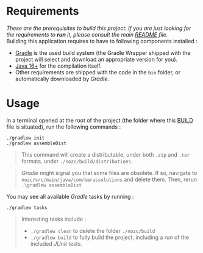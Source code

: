 # Requirements

*These are the prerequisites to build this project. If you are just looking for the requirements to **run** it, please consult the main [README](README.md) file.*\
Building this application requires to have to following components installed :

* [Gradle](https://gradle.org/) is the used build system (the Gradle Wrapper shipped with the
  project will select and download an appropriate version for you).
* [Java 16+](README.md#requirements) for the compilation itself.
* Other requirements are shipped with the code in the `bin` folder, or automatically downloaded
  by *Gradle*.

# Usage

In a terminal opened at the root of the project (the folder where this [BUILD](BUILD.md)
file is situated), run the following commands :
```
./gradlew init
./gradlew assembleDist
```
>This command will create a distributable, under both `.zip` and `.tar` formats, under `./nozc/build/distributions`.

>*Gradle* might signal you that some files are obsolete. If so, navigate to `nozc/src/main/java/com/barassolutions` and delete them.
> Then, rerun `.\gradlew assembleDist`

You may see all available *Gradle* tasks by running :
```
./gradlew tasks
```
>Interesting tasks include :
> * `./gradlew clean` to delete the folder `./nozc/build`
> * `./gradlew build` to fully build the project, including a run of the included *JUnit* tests.
